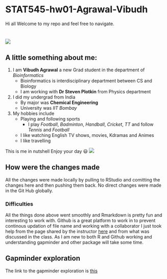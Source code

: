 # STAT545-hw01-Agrawal-Vibudh
Hi all 
Welcome to my repo and feel free to navigate. 
# ![](https://media.giphy.com/media/11clOWGCHzWG7C/giphy.gif)
## A little something about me:
1. I am **Vibudh Agrawal** a new Grad student in the department of *Bioinformatics* 
   - Bioinformatics is interdisciplinary department between CS and Biology
   - I am working with **Dr Steven Plotkin** from Physics department
2. I did my undergrad from India
   - By major was **Chemical Engineering**
   - University was *IIT Bombay*
3. My hobbies include
   - Playing and following sports
     - I play *Football*, *Badminton*, *Handball*, *Cricket*, *TT* and follow *Tennis* and *Football*
   - I like watching English TV shows, movies, Kdramas and Animes
   - I like travelling

This is me in nutshell
Enjoy your day :smiley: 
![](https://goo.gl/XpBcS5)
## How were the changes made
All the changes were made locally by pulling to RStudio and comitting the changes here and then pushing them back. No direct changes were made in the Git Hub globally. 
### Difficulties
All the things done above went smoothly and Rmarkdown is pretty fun and interesting to work with. 
Github is a great platform to work in to prevent continous updation of file name and working with a collaborator 
I just took help from the page shared by the instructor <a href="https://github.com/STAT545-UBC/STAT545-UBC.github.io/blob/master/hw01_sample_readme.md">here</a> and from what was discussed in the class.
As I am new to both R and Github working and understanding gapminder and other package will take some time. 

## Gapminder exploration
The link to the gapminder exploration is <a href="https://github.com/vibudh2209/STAT545-hw01-Agrawal-Vibudh/blob/master/hw01_gapminder.md">this</a>

